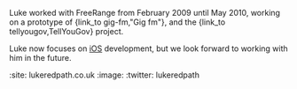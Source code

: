 Luke worked with FreeRange from February 2009 until May 2010, working on a prototype of {link_to gig-fm,"Gig fm"}, and the {link\_to tellyougov,TellYouGov} project.

Luke now focuses on [iOS][] development, but we look forward to working with him in the future.

[iOS]: http://developer.apple.com/

:site: lukeredpath.co.uk
:image: 
:twitter: lukeredpath